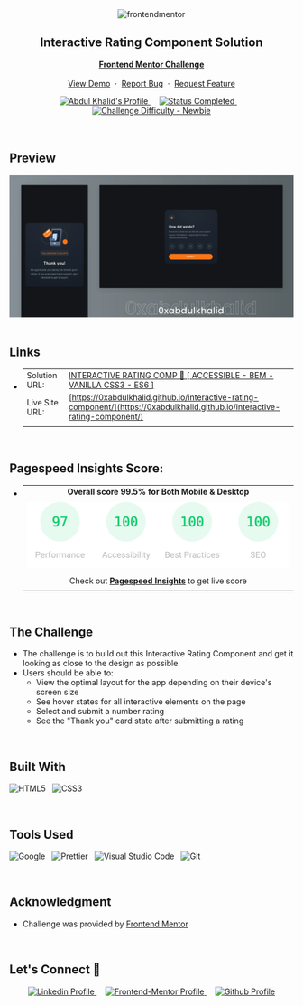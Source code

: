 <div align="center">

  <img src="https://www.frontendmentor.io/static/images/logo-mobile.svg" alt="frontendmentor" width="80">

  <h2 align="center">Interactive Rating Component Solution</h2>
  <p align="center">
    <a href="https://www.frontendmentor.io/challenges/interactive-rating-component-koxpeBUmI" target="_blank"><strong>Frontend Mentor Challenge</strong></a>
    <br />
    <br />
    <a href="https://0xabdulkhalid.github.io/interactive-rating-component/" target="_blank">View Demo</a>
    &nbsp;·&nbsp;
    <a href="https://github.com/0xabdulkhalid/interactive-rating-component/issues" target="_blank">Report Bug</a>
    &nbsp;·&nbsp;
    <a href="https://github.com/0xabdulkhalid/interactive-rating-component/issues" target="_blank">Request Feature</a>
  </p>
</div>

<!-- Badges -->
<div align="center">
  <!-- Profiles -->
  <a href="https://www.frontendmentor.io/profile/0xabdulkhalid" target="_blank">
    <img src="https://img.shields.io/badge/Profile-0xAbdulKhalid-fefefe?style=for-the-badge&logo=frontendmentor" alt="Abdul Khalid's Profile">
  </a> &nbsp;&nbsp;&nbsp;

  <!-- Status -->
  <a href="#">
    <img src="https://img.shields.io/badge/Status-Completed-00CE80?style=for-the-badge" alt="Status Completed">
  </a> &nbsp;&nbsp;&nbsp;

  <!-- Difficulty -->
  <a href="https://www.frontendmentor.io/challenges?difficulties=1"  target="_blank">
    <img src="https://img.shields.io/badge/Difficulty-Newbie-61BECD?style=for-the-badge&logo=frontendmentor" alt="Challenge Difficulty - Newbie">
  </a>

</div>
<br />
<br />



## **Preview**

<div align='center'>
<img src='./design/preview.webp' alt='Interactive Rating Component solution preview image'>
</div>


<br>

## **Links**

- |||
  | :----- | :----- |
  | Solution URL: | [INTERACTIVE RATING COMP 🎯 [ ACCESSIBLE - BEM - VANILLA CSS3 - ES6 ]](https://www.frontendmentor.io/solutions/interactive-rating-comp-accessible-bem-vanilla-css3-es6-MUxdCNOuxf) |
  | Live Site URL: | [https://0xabdulkhalid.github.io/interactive-rating-component/](https://0xabdulkhalid.github.io/interactive-rating-component/) |
  |||

<br>


## Pagespeed Insights Score:
  
- ||
  | :-----: |
  |  <b>Overall score 99.5% for Both Mobile & Desktop</b> |
  | |
  | <img src='./images/pagespeed-insights-score.svg' alt='Scoreboard'> |
  | |
  | Check out [**Pagespeed Insights**](https://pagespeed.web.dev/analysis/https-0xabdulkhalid-github-io-interactive-rating-component/cugaaj3u85\?form_factor\=mobile) to get live score |
  ||

<br>


## The Challenge

- The challenge is to build out this Interactive Rating Component and get it looking as close to the design as possible.
- Users should be able to:
  - View the optimal layout for the app depending on their device's screen size
  - See hover states for all interactive elements on the page
  - Select and submit a number rating
  - See the "Thank you" card state after submitting a rating

<br>


## **Built With**

 ![HTML5](https://img.shields.io/badge/html5-%23E34F26.svg?style=for-the-badge&logo=html5&logoColor=white) &nbsp; ![CSS3](https://img.shields.io/badge/css3-%231572B6.svg?style=for-the-badge&logo=css3&logoColor=white) &nbsp;


<br>

## **Tools Used**

![Google](https://img.shields.io/badge/google-DA4437?style=for-the-badge&logo=google&logoColor=white) &nbsp;  ![Prettier](https://img.shields.io/badge/prettier-1A2C34?style=for-the-badge&logo=prettier&logoColor=F7BA3E) &nbsp; ![Visual Studio Code](https://img.shields.io/badge/VS%20Code-0078d7.svg?style=for-the-badge&logo=visual-studio-code&logoColor=white) &nbsp; ![Git](https://img.shields.io/badge/Git-F05032?style=for-the-badge&logo=git&logoColor=white)

<br>

## **Acknowledgment**

- Challenge was provided by [Frontend Mentor](https://www.frontendmentor.io)

<br>

## **Let's Connect 👋**

<div align=center>

  <a href="https://linkedin.com/in/0xabdulkhalid" target="_blank">
    <img src="https://img.shields.io/badge/linkedin%20Profile-%2300acee.svg?color=405DE6&style=for-the-badge&logo=linkedin&logoColor=white" alt="Linkedin Profile">
  </a>&nbsp;&nbsp;&nbsp;

  <a href="https://www.frontendmentor.io/profile/0xabdulkhalid" target="_blank">
    <img src="https://img.shields.io/badge/FEM%20Profile-f8f9f8?style=for-the-badge&logo=Frontend-Mentor&logoColor=black" alt="Frontend-Mentor Profile">
  </a> &nbsp;&nbsp;&nbsp;

  <a href="https://www.github.com/0xabdulkhalid/" target="_blank">
    <img src="https://img.shields.io/badge/Github%20Profile-131313?style=for-the-badge&logo=github&logoColor=white" alt="Github Profile">
  </a>

</div>

<br>
